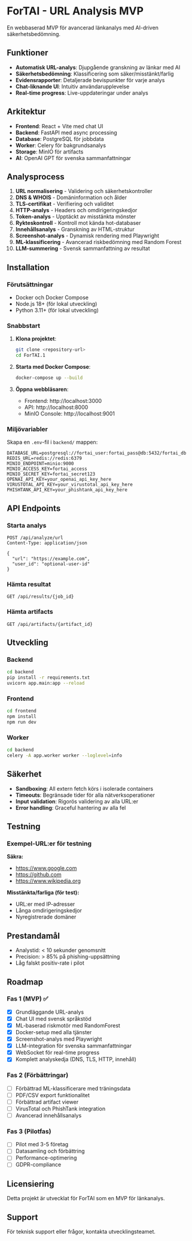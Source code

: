 # ForTAI - URL Analysis MVP

En webbaserad MVP för avancerad länkanalys med AI-driven säkerhetsbedömning.

## Funktioner

- **Automatisk URL-analys**: Djupgående granskning av länkar med AI
- **Säkerhetsbedömning**: Klassificering som säker/misstänkt/farlig
- **Evidensrapporter**: Detaljerade bevispunkter för varje analys
- **Chat-liknande UI**: Intuitiv användarupplevelse
- **Real-time progress**: Live-uppdateringar under analys

## Arkitektur

- **Frontend**: React + Vite med chat UI
- **Backend**: FastAPI med async processing
- **Database**: PostgreSQL för jobbdata
- **Worker**: Celery för bakgrundsanalys
- **Storage**: MinIO för artifacts
- **AI**: OpenAI GPT för svenska sammanfattningar

## Analysprocess

1. **URL normalisering** - Validering och säkerhetskontroller
2. **DNS & WHOIS** - Domäninformation och ålder
3. **TLS-certifikat** - Verifiering och validitet
4. **HTTP-analys** - Headers och omdirigeringskedjor
5. **Token-analys** - Upptäckt av misstänkta mönster
6. **Rykteskontroll** - Kontroll mot kända hot-databaser
7. **Innehållsanalys** - Granskning av HTML-struktur
8. **Screenshot-analys** - Dynamisk rendering med Playwright
9. **ML-klassificering** - Avancerad riskbedömning med Random Forest
10. **LLM-summering** - Svensk sammanfattning av resultat

## Installation

### Förutsättningar

- Docker och Docker Compose
- Node.js 18+ (för lokal utveckling)
- Python 3.11+ (för lokal utveckling)

### Snabbstart

1. **Klona projektet**:
   ```bash
   git clone <repository-url>
   cd ForTAI.1
   ```

2. **Starta med Docker Compose**:
   ```bash
   docker-compose up --build
   ```

3. **Öppna webbläsaren**:
   - Frontend: http://localhost:3000
   - API: http://localhost:8000
   - MinIO Console: http://localhost:9001

### Miljövariabler

Skapa en `.env`-fil i `backend/` mappen:

```env
DATABASE_URL=postgresql://fortai_user:fortai_pass@db:5432/fortai_db
REDIS_URL=redis://redis:6379
MINIO_ENDPOINT=minio:9000
MINIO_ACCESS_KEY=fortai_access
MINIO_SECRET_KEY=fortai_secret123
OPENAI_API_KEY=your_openai_api_key_here
VIRUSTOTAL_API_KEY=your_virustotal_api_key_here
PHISHTANK_API_KEY=your_phishtank_api_key_here
```

## API Endpoints

### Starta analys
```http
POST /api/analyze/url
Content-Type: application/json

{
  "url": "https://example.com",
  "user_id": "optional-user-id"
}
```

### Hämta resultat
```http
GET /api/results/{job_id}
```

### Hämta artifacts
```http
GET /api/artifacts/{artifact_id}
```

## Utveckling

### Backend

```bash
cd backend
pip install -r requirements.txt
uvicorn app.main:app --reload
```

### Frontend

```bash
cd frontend
npm install
npm run dev
```

### Worker

```bash
cd backend
celery -A app.worker worker --loglevel=info
```

## Säkerhet

- **Sandboxing**: All extern fetch körs i isolerade containers
- **Timeouts**: Begränsade tider för alla nätverksoperationer
- **Input validation**: Rigorös validering av alla URL:er
- **Error handling**: Graceful hantering av alla fel

## Testning

### Exempel-URL:er för testning

**Säkra:**
- https://www.google.com
- https://github.com
- https://www.wikipedia.org

**Misstänkta/farliga (för test):**
- URL:er med IP-adresser
- Långa omdirigeringskedjor
- Nyregistrerade domäner

## Prestandamål

- Analystid: < 10 sekunder genomsnitt
- Precision: > 85% på phishing-uppsättning
- Låg falskt positiv-rate i pilot

## Roadmap

### Fas 1 (MVP) ✅
- [x] Grundläggande URL-analys
- [x] Chat UI med svensk språkstöd
- [x] ML-baserad riskmotör med RandomForest
- [x] Docker-setup med alla tjänster
- [x] Screenshot-analys med Playwright
- [x] LLM-integration för svenska sammanfattningar
- [x] WebSocket för real-time progress
- [x] Komplett analyskedja (DNS, TLS, HTTP, innehåll)

### Fas 2 (Förbättringar)
- [ ] Förbättrad ML-klassificerare med träningsdata
- [ ] PDF/CSV export funktionalitet
- [ ] Förbättrad artifact viewer
- [ ] VirusTotal och PhishTank integration
- [ ] Avancerad innehållsanalys

### Fas 3 (Pilotfas)
- [ ] Pilot med 3-5 företag
- [ ] Datasamling och förbättring
- [ ] Performance-optimering
- [ ] GDPR-compliance

## Licensiering

Detta projekt är utvecklat för ForTAI som en MVP för länkanalys.

## Support

För teknisk support eller frågor, kontakta utvecklingsteamet.